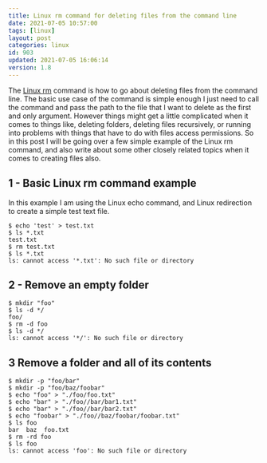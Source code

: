 ```yaml
---
title: Linux rm command for deleting files from the command line
date: 2021-07-05 10:57:00
tags: [linux]
layout: post
categories: linux
id: 903
updated: 2021-07-05 16:06:14
version: 1.8
---
```


The [Linux rm](https://linux.die.net/man/1/rm) command is how to go about deleting files from the command line. The basic use case of the command is simple enough I just need to call the command and pass the path to the file that I want to delete as the first and only argument. However things might get a little complicated when it comes to things like, deleting folders, deleting files recursively, or running into problems with things that have to do with files access permissions. So in this post I will be going over a few simple example of the Linux rm command, and also write about some other closely related topics when it comes to creating files also.

<!-- more -->


## 1 - Basic Linux rm command example

In this example I am using the Linux echo command, and Linux redirection to create a simple test text file.

```
$ echo 'test' > test.txt
$ ls *.txt
test.txt
$ rm test.txt
$ ls *.txt
ls: cannot access '*.txt': No such file or directory
```

## 2 - Remove an empty folder

```
$ mkdir "foo"
$ ls -d */
foo/
$ rm -d foo
$ ls -d */
ls: cannot access '*/': No such file or directory
```

## 3 Remove a folder and all of its contents

```
$ mkdir -p "foo/bar"
$ mkdir -p "foo/baz/foobar"
$ echo "foo" > "./foo/foo.txt"
$ echo "bar" > "./foo//bar/bar1.txt"
$ echo "bar" > "./foo//bar/bar2.txt"
$ echo "foobar" > "./foo//baz/foobar/foobar.txt"
$ ls foo
bar  baz  foo.txt
$ rm -rd foo
$ ls foo
ls: cannot access 'foo': No such file or directory
```